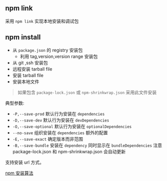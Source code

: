 ## npm link
采用 `npm link` 实现本地安装和调试包


## npm install
* 从 `package.json` 的 registry 安装包
  * 利用 tag,version,version range 安装包
* 从 git ,ssh 安装包
* 远程安装 tarball file
* 安装 tarball file
* 安装本地文件
  
> 如果包含 `package-lock.json` 或 `npm-shrinkwrap.json` 采用此文件安装

典型参数:

* `-P,--save-prod` 默认行为安装在 `dependencies`
* `-D,--save-dev` 默认行为安装在 `devDependencies`
* `-O,--save-optional` 默认行为安装在 `optionalDependencies`
* `--no-save` 组织安装在 `dependencies` 
额外的配置
* `-E,--save-exact`  确定版本而非范围
* `-B,--save-bundle` 安装在 `dependency` 同时显示在 `bundleDependencies` 注意 package-lock.json 和 npm-shrinkwrap.json 会自动更新

支持安装 url 方式。

[npm 安装算法](https://docs.npmjs.com/cli/install#algorithm)